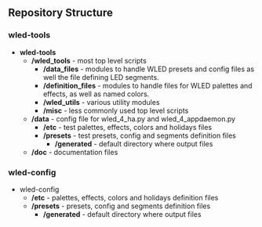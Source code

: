 ## Repository Structure
### wled-tools
- **wled-tools**
  - **/wled_tools** - most top level scripts
    - **/data_files** - modules to handle WLED presets and config files as well the 
    file defining LED segments.
    - **/definition_files** - modules to handle files for WLED palettes and effects, 
    as well as named colors.  
    - **/wled_utils** - various utility modules
    - **/misc** - less commonly used top level scripts
  - **/data** - config file for wled_4_ha.py and wled_4_appdaemon.py
    - **/etc** - test palettes, effects, colors and holidays files
    - **/presets** - test presets, config and segments definition files
      - **/generated** - default directory where output files  
  - **/doc** - documentation files

### wled-config    
- wled-config    
  - **/etc** - palettes, effects, colors and holidays definition files
  - **/presets** - presets, config and segments definition files
    - **/generated** - default directory where output files  


